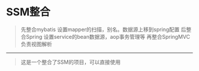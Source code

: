 # SSM整合

> 先整合mybatis 设置mapper的扫描，别名。数据源上移到spring配置
> 后整合Spring 设置service的bean数据源，aop事务管理等
> 再整合SpringMVC  负责视图解析
 
---

> 这是一个整合了SSM的项目，可以直接使用
